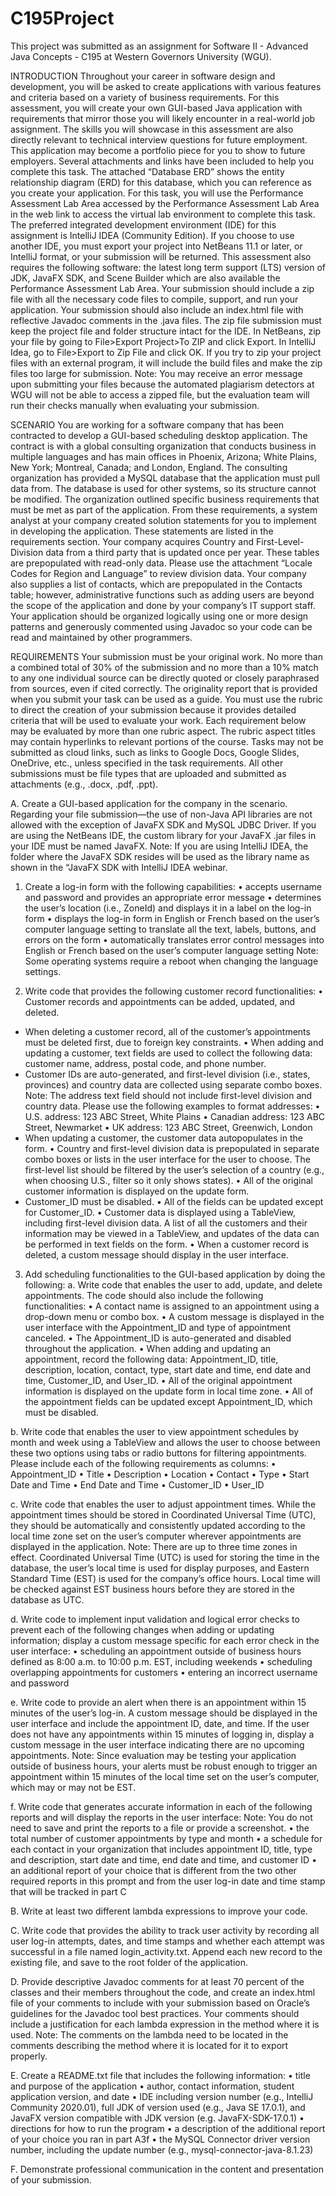 # C195Project


This project was submitted as an assignment for Software II - Advanced Java Concepts - C195 at Western Governors University (WGU).


INTRODUCTION
Throughout your career in software design and development, you will be asked to create applications with various features and criteria based on a variety of business requirements. For this assessment, you will create your own GUI-based Java application with requirements that mirror those you will likely encounter in a real-world job assignment. 
The skills you will showcase in this assessment are also directly relevant to technical interview questions for future employment. This application may become a portfolio piece for you to show to future employers.
Several attachments and links have been included to help you complete this task. The attached “Database ERD” shows the entity relationship diagram (ERD) for this database, which you can reference as you create your application.
For this task, you will use the Performance Assessment Lab Area accessed by the Performance Assessment Lab Area in the web link to access the virtual lab environment to complete this task. The preferred integrated development environment (IDE) for this assignment is IntelliJ IDEA (Community Edition). 
If you choose to use another IDE, you must export your project into NetBeans 11.1 or later, or IntelliJ format, or your submission will be returned. 
This assessment also requires the following software: the latest long term support (LTS) version of JDK, JavaFX SDK, and Scene Builder which are also available the Performance Assessment Lab Area.
Your submission should include a zip file with all the necessary code files to compile, support, and run your application. Your submission should also include an index.html file with reflective Javadoc comments in the .java files. The zip file submission must keep the project file and folder structure intact for the IDE. 
In NetBeans, zip your file by going to File>Export Project>To ZIP and click Export. In IntelliJ Idea, go to File>Export to Zip File and click OK. If you try to zip your project files with an external program, it will include the build files and make the zip files too large for submission. 
Note: You may receive an error message upon submitting your files because the automated plagiarism detectors at WGU will not be able to access a zipped file, but the evaluation team will run their checks manually when evaluating your submission.


SCENARIO
You are working for a software company that has been contracted to develop a GUI-based scheduling desktop application. 
The contract is with a global consulting organization that conducts business in multiple languages and has main offices in Phoenix, Arizona; White Plains, New York; Montreal, Canada; and London, England. 
The consulting organization has provided a MySQL database that the application must pull data from. 
The database is used for other systems, so its structure cannot be modified.
The organization outlined specific business requirements that must be met as part of the application. 
From these requirements, a system analyst at your company created solution statements for you to implement in developing the application. 
These statements are listed in the requirements section.
Your company acquires Country and First-Level-Division data from a third party that is updated once per year. 
These tables are prepopulated with read-only data. Please use the attachment “Locale Codes for Region and Language” to review division data. 
Your company also supplies a list of contacts, which are prepopulated in the Contacts table; however, administrative functions such as adding users are beyond the scope of the application and done by your company’s IT support staff. 
Your application should be organized logically using one or more design patterns and generously commented using Javadoc so your code can be read and maintained by other programmers.


REQUIREMENTS
Your submission must be your original work. No more than a combined total of 30% of the submission and no more than a 10% match to any one individual source can be directly quoted or closely paraphrased from sources, even if cited correctly. 
The originality report that is provided when you submit your task can be used as a guide.
You must use the rubric to direct the creation of your submission because it provides detailed criteria that will be used to evaluate your work. 
Each requirement below may be evaluated by more than one rubric aspect. The rubric aspect titles may contain hyperlinks to relevant portions of the course.
Tasks may not be submitted as cloud links, such as links to Google Docs, Google Slides, OneDrive, etc., unless specified in the task requirements. 
All other submissions must be file types that are uploaded and submitted as attachments (e.g., .docx, .pdf, .ppt).


A.  Create a GUI-based application for the company in the scenario. Regarding your file submission—the use of non-Java API libraries are not allowed with the exception of JavaFX SDK and MySQL JDBC Driver.
If you are using the NetBeans IDE, the custom library for your JavaFX .jar files in your IDE must be named JavaFX.
Note: If you are using IntelliJ IDEA, the folder where the JavaFX SDK resides will be used as the library name as shown in the “JavaFX SDK with IntelliJ IDEA webinar.

1.  Create a log-in form with the following capabilities:
•  accepts username and password and provides an appropriate error message
•  determines the user’s location (i.e., ZoneId) and displays it in a label on the log-in form
•  displays the log-in form in English or French based on the user’s computer language setting to translate all the text, labels, buttons, and errors on the form
•  automatically translates error control messages into English or French based on the user’s computer language setting
Note: Some operating systems require a reboot when changing the language settings.

2.  Write code that provides the following customer record functionalities:
•  Customer records and appointments can be added, updated, and deleted.
-  When deleting a customer record, all of the customer’s appointments must be deleted first, due to foreign key constraints.
•  When adding and updating a customer, text fields are used to collect the following data: customer name, address, postal code, and phone number.
-  Customer IDs are auto-generated, and first-level division (i.e., states, provinces) and country data are collected using separate combo boxes.
Note: The address text field should not include first-level division and country data. Please use the following examples to format addresses:
•  U.S. address: 123 ABC Street, White Plains
•  Canadian address: 123 ABC Street, Newmarket
•  UK address: 123 ABC Street, Greenwich, London
-  When updating a customer, the customer data autopopulates in the form.
•  Country and first-level division data is prepopulated in separate combo boxes or lists in the user interface for the user to choose. 
   The first-level list should be filtered by the user’s selection of a country (e.g., when choosing U.S., filter so it only shows states).
•  All of the original customer information is displayed on the update form.
-  Customer_ID must be disabled.
•  All of the fields can be updated except for Customer_ID.
•  Customer data is displayed using a TableView, including first-level division data. 
   A list of all the customers and their information may be viewed in a TableView, and updates of the data can be performed in text fields on the form.
•  When a customer record is deleted, a custom message should display in the user interface.

3. Add scheduling functionalities to the GUI-based application by doing the following:
a. Write code that enables the user to add, update, and delete appointments. The code should also include the following functionalities:
•  A contact name is assigned to an appointment using a drop-down menu or combo box.
•  A custom message is displayed in the user interface with the Appointment_ID and type of appointment canceled.
•  The Appointment_ID is auto-generated and disabled throughout the application.
•  When adding and updating an appointment, record the following data: Appointment_ID, title, description, location, contact, type, start date and time, end date and time, Customer_ID, and User_ID.
•  All of the original appointment information is displayed on the update form in local time zone.
•  All of the appointment fields can be updated except Appointment_ID, which must be disabled.


b.  Write code that enables the user to view appointment schedules by month and week using a TableView and allows the user to choose between these two options using tabs or radio buttons for filtering appointments. 
    Please include each of the following requirements as columns:
•  Appointment_ID
•  Title
•  Description
•  Location
•  Contact
•  Type
•  Start Date and Time
•  End Date and Time
•  Customer_ID
•  User_ID


c.  Write code that enables the user to adjust appointment times. While the appointment times should be stored in Coordinated Universal Time (UTC), they should be automatically and consistently updated according to the local time zone set on the user’s computer wherever appointments are displayed in the application.
    Note: There are up to three time zones in effect. Coordinated Universal Time (UTC) is used for storing the time in the database, the user’s local time is used for display purposes, and Eastern Standard Time (EST) is used for the company’s office hours.
    Local time will be checked against EST business hours before they are stored in the database as UTC.


d.  Write code to implement input validation and logical error checks to prevent each of the following changes when adding or updating information; display a custom message specific for each error check in the user interface:
•  scheduling an appointment outside of business hours defined as 8:00 a.m. to 10:00 p.m. EST, including weekends
•  scheduling overlapping appointments for customers
•  entering an incorrect username and password


e. Write code to provide an alert when there is an appointment within 15 minutes of the user’s log-in. 
A custom message should be displayed in the user interface and include the appointment ID, date, and time. 
If the user does not have any appointments within 15 minutes of logging in, display a custom message in the user interface indicating there are no upcoming appointments.
Note: Since evaluation may be testing your application outside of business hours, your alerts must be robust enough to trigger an appointment within 15 minutes of the local time set on the user’s computer, which may or may not be EST.


f. Write code that generates accurate information in each of the following reports and will display the reports in the user interface:
   Note: You do not need to save and print the reports to a file or provide a screenshot.
•  the total number of customer appointments by type and month
•  a schedule for each contact in your organization that includes appointment ID, title, type and description, start date and time, end date and time, and customer ID
•  an additional report of your choice that is different from the two other required reports in this prompt and from the user log-in date and time stamp that will be tracked in part C


B.  Write at least two different lambda expressions to improve your code.


C.  Write code that provides the ability to track user activity by recording all user log-in attempts, dates, and time stamps and whether each attempt was successful in a file named login_activity.txt. 
    Append each new record to the existing file, and save to the root folder of the application.


D.  Provide descriptive Javadoc comments for at least 70 percent of the classes and their members throughout the code, and create an index.html file of your comments to include with your submission based on Oracle’s guidelines for the Javadoc tool best practices. 
Your comments should include a justification for each lambda expression in the method where it is used.
Note: The comments on the lambda need to be located in the comments describing the method where it is located for it to export properly.


E.  Create a README.txt file that includes the following information:
•  title and purpose of the application
•  author, contact information, student application version, and date
•  IDE including version number (e.g., IntelliJ Community 2020.01), full JDK of version used (e.g., Java SE 17.0.1), and JavaFX version compatible with JDK version (e.g. JavaFX-SDK-17.0.1)
•  directions for how to run the program
•  a description of the additional report of your choice you ran in part A3f
•  the MySQL Connector driver version number, including the update number (e.g., mysql-connector-java-8.1.23)


F.  Demonstrate professional communication in the content and presentation of your submission.




